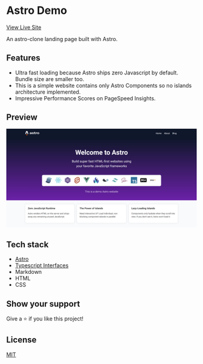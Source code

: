 # Astro Demo

[View Live Site](https://benz-astro.netlify.app/)

An astro-clone landing page built with Astro.

## Features

- Ultra fast loading because Astro ships zero Javascript by default. Bundle size are smaller too.
- This is a simple website contains only Astro Components so no islands architecture implemented.
- Impressive Performance Scores on PageSpeed Insights.

## Preview

<img src="./resources/astro-demo.png" />

## Tech stack

- [Astro](https://astro.build/)
- [Typescript Interfaces](https://www.typescriptlang.org/docs/handbook/2/everyday-types.html#interfaces)
- Markdown
- HTML
- CSS

## Show your support

Give a ⭐️ if you like this project!

## License

[MIT](LICENSE)
